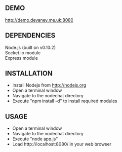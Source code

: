 DEMO
--------------

http://demo.devaney.me.uk:8080

DEPENDENCIES
--------------

Node.js (built on v0.10.2)  
Socket.io module  
Express module

INSTALLATION
--------------

* Install Nodejs from http://nodejs.org
* Open a terminal window
* Navigate to the nodechat directory
* Execute "npm install -d" to install required modules

USAGE
--------------

* Open a terminal window
* Navigate to the nodechat directory
* Execute "node app.js"
* Load http://localhost:8080/ in your web browser